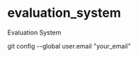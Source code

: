 evaluation_system
=================

Evaluation System


git config --global user.email "your_email"

